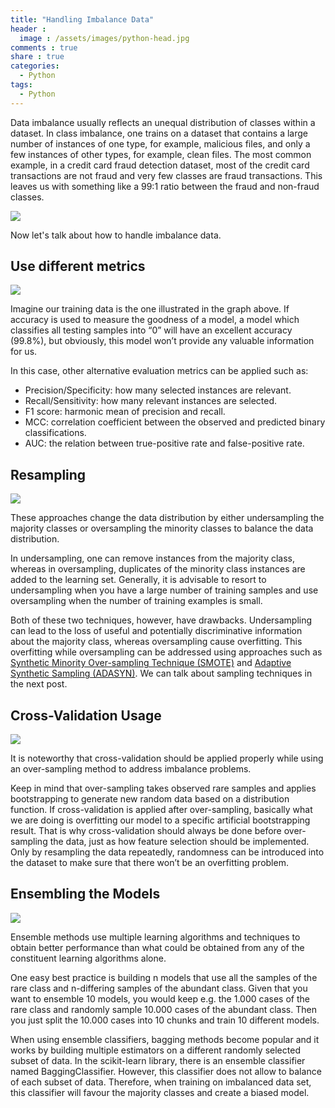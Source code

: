 ```yaml
---
title: "Handling Imbalance Data"
header : 
  image : /assets/images/python-head.jpg
comments : true
share : true
categories:
  - Python
tags:
  - Python
---
```


Data imbalance usually reflects an unequal distribution of classes within a dataset. In class imbalance, one trains on a dataset that contains a large number of instances of one type, for example, malicious files, and only a few instances of other types, for example, clean files. The most common example, in a credit card fraud detection dataset, most of the credit card transactions are not fraud and very few classes are fraud transactions. This leaves us with something like a 99:1 ratio between the fraud and non-fraud classes. 

![](https://www.chirunning.com/wp-content/uploads/Imbalance-Image-copy-4.jpg)

Now let's talk about how to handle imbalance data.

## Use different metrics

![](https://i.pinimg.com/474x/5c/90/84/5c9084ce818a95ec368894fcb89b5a3b.jpg)

Imagine our training data is the one illustrated in the graph above. If accuracy is used to measure the goodness of a model, a model which classifies all testing samples into “0” will have an excellent accuracy (99.8%), but obviously, this model won’t provide any valuable information for us.

In this case, other alternative evaluation metrics can be applied such as:

- Precision/Specificity: how many selected instances are relevant.
- Recall/Sensitivity: how many relevant instances are selected.
- F1 score: harmonic mean of precision and recall.
- MCC: correlation coefficient between the observed and predicted binary classifications.
- AUC: the relation between true-positive rate and false-positive rate.

## Resampling

![](https://raw.githubusercontent.com/rafjaa/machine_learning_fecib/master/src/static/img/resampling.png)

These approaches change the data distribution by either undersampling the majority classes or oversampling the minority classes to balance the data distribution.

In undersampling, one can remove instances from the majority class, whereas in oversampling, duplicates of the minority class instances are added to the learning set. Generally, it is advisable to resort to undersampling when you have a large number of training samples and use oversampling when the number of training examples is small.

Both of these two techniques, however, have drawbacks. Undersampling can lead to the loss of useful and potentially discriminative information about the majority class, whereas oversampling cause overfitting. This overfitting while oversampling can be addressed using approaches such as [Synthetic Minority Over-sampling Technique (SMOTE)](https://www.jair.org/index.php/jair/article/view/10302) and [Adaptive Synthetic Sampling (ADASYN)](https://sci2s.ugr.es/keel/pdf/algorithm/congreso/2008-He-ieee.pdf). We can talk about sampling techniques in the next post.

## Cross-Validation Usage

![](http://ethen8181.github.io/machine-learning/model_selection/img/kfolds.png)

It is noteworthy that cross-validation should be applied properly while using an over-sampling method to address imbalance problems.

Keep in mind that over-sampling takes observed rare samples and applies bootstrapping to generate new random data based on a distribution function. If cross-validation is applied after over-sampling, basically what we are doing is overfitting our model to a specific artificial bootstrapping result. That is why cross-validation should always be done before over-sampling the data, just as how feature selection should be implemented. Only by resampling the data repeatedly, randomness can be introduced into the dataset to make sure that there won’t be an overfitting problem.

## Ensembling the Models

![](https://www.kdnuggets.com/wp-content/uploads/imbalanced-data-2.png)

Ensemble methods use multiple learning algorithms and techniques to obtain better performance than what could be obtained from any of the constituent learning algorithms alone.

One easy best practice is building n models that use all the samples of the rare class and n-differing samples of the abundant class. Given that you want to ensemble 10 models, you would keep e.g. the 1.000 cases of the rare class and randomly sample 10.000 cases of the abundant class. Then you just split the 10.000 cases into 10 chunks and train 10 different models.

When using ensemble classifiers, bagging methods become popular and it works by building multiple estimators on a different randomly selected subset of data. In the scikit-learn library, there is an ensemble classifier named BaggingClassifier. However, this classifier does not allow to balance of each subset of data. Therefore, when training on imbalanced data set, this classifier will favour the majority classes and create a biased model.
